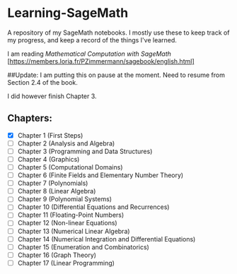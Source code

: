 # Learning-SageMath
A repository of my SageMath notebooks. I mostly use these to keep track of my progress, and keep a record of the things I've learned.

I am reading *Mathematical Computation with SageMath* [https://members.loria.fr/PZimmermann/sagebook/english.html]

##Update:
I am putting this on pause at the moment. Need to resume from Section 2.4 of the book.

I did however finish Chapter 3.


## Chapters:
- [x] Chapter 1 (First Steps)
- [ ] Chapter 2 (Analysis and Algebra)
- [ ] Chapter 3 (Programming and Data Structures)
- [ ] Chapter 4 (Graphics)
- [ ] Chapter 5 (Computational Domains)
- [ ] Chapter 6 (Finite Fields and Elementary Number Theory)
- [ ] Chapter 7 (Polynomials)
- [ ] Chapter 8 (Linear Algebra)
- [ ] Chapter 9 (Polynomial Systems)
- [ ] Chapter 10 (Differential Equations and Recurrences)
- [ ] Chapter 11 (Floating-Point Numbers)
- [ ] Chapter 12 (Non-linear Equations)
- [ ] Chapter 13 (Numerical Linear Algebra)
- [ ] Chapter 14 (Numerical Integration and Differential Equations)
- [ ] Chapter 15 (Enumeration and Combinatorics)
- [ ] Chapter 16 (Graph Theory)
- [ ] Chapter 17 (Linear Programming)
